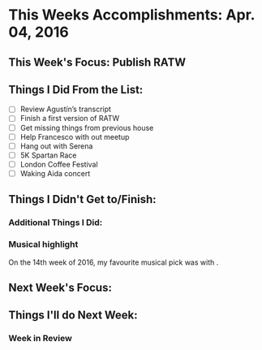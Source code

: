 # This Weeks Accomplishments: Apr. 04, 2016

## This Week's Focus: Publish RATW

## Things I Did From the List:
- [ ] Review Agustín’s transcript
- [ ] Finish a first version of RATW
- [ ] Get missing things from previous house
- [ ] Help Francesco with out meetup
- [ ] Hang out with Serena
- [ ] 5K Spartan Race
- [ ] London Coffee Festival
- [ ] Waking Aida concert

## Things I Didn't Get to/Finish:

### Additional Things I Did:

### Musical highlight
On the 14th week of 2016, my favourite musical pick was []() with []().

## Next Week's Focus:

## Things I'll do Next Week:

### Week in Review
